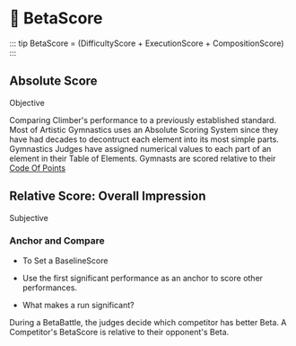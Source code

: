 # 🔷 BetaScore

::: tip BetaScore = (DifficultyScore + ExecutionScore + CompositionScore)
:::



## Absolute Score

Objective

Comparing Climber's performance to a previously established standard. Most of Artistic Gymnastics uses an Absolute Scoring System since they have had decades to decontruct each element into its most simple parts. Gymnastics Judges have assigned numerical values to each part of an element in their Table of Elements. Gymnasts are scored relative to their [Code Of Points](https://www.gymnastics.sport/publicdir/rules/files/en_%202022-2024%20MAG%20CoP.pdf)

## Relative Score: Overall Impression

Subjective

### Anchor and Compare

- To Set a BaselineScore

- Use	the	first significant performance as an	anchor to score other performances.

- What makes a run significant?


During a BetaBattle, the judges decide which competitor has better Beta. A Competitor's BetaScore is relative to their opponent's Beta.

<!-- ![DifficultyScore](/DifficultyScoreTree.png) -->

